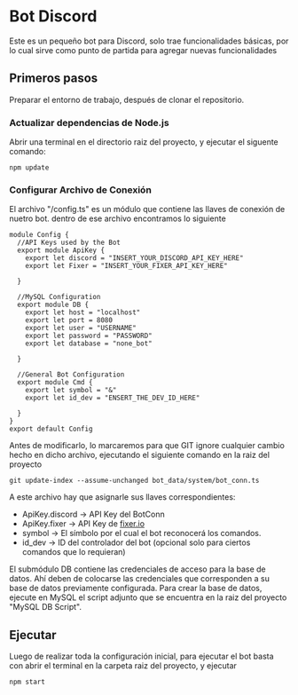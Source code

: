 
# Bot Discord

Este es un pequeño bot para Discord, solo trae funcionalidades básicas, por lo cual sirve como punto de partida para agregar nuevas funcionalidades

## Primeros pasos

Preparar el entorno de trabajo, después de clonar el repositorio.

### Actualizar dependencias de Node.js
Abrir una terminal en el directorio raiz del proyecto, y ejecutar el siguente comando:
```
npm update
```

### Configurar Archivo de Conexión
El archivo "/config.ts" es un módulo que contiene las llaves de conexión de nuetro bot. dentro de ese archivo encontramos lo siguiente
```
module Config {
  //API Keys used by the Bot
  export module ApiKey {
    export let discord = "INSERT_YOUR_DISCORD_API_KEY_HERE"
    export let Fixer = "INSERT_YOUR_FIXER_API_KEY_HERE"

  }

  //MySQL Configuration
  export module DB {
    export let host = "localhost"
    export let port = 8080
    export let user = "USERNAME"
    export let password = "PASSWORD"
    export let database = "none_bot"

  }

  //General Bot Configuration
  export module Cmd {
    export let symbol = "&"
    export let id_dev = "ENSERT_THE_DEV_ID_HERE"

  }
}
export default Config
```

Antes de modificarlo, lo marcaremos para que GIT ignore cualquier cambio hecho en dicho archivo, ejecutando el siguiente comando en la raiz del proyecto
```
git update-index --assume-unchanged bot_data/system/bot_conn.ts
```

A este archivo hay que asignarle sus llaves correspondientes:
* ApiKey.discord -> API Key del BotConn
* ApiKey.fixer -> API Key de [fixer.io](https://fixer.io/)
* symbol -> El símbolo por el cual el bot reconocerá los comandos.
* id_dev -> ID del controlador del bot (opcional solo para ciertos comandos que lo requieran)

El submódulo DB contiene las credenciales de acceso para la base de datos. Ahí deben de colocarse las credenciales que corresponden a su base de datos previamente configurada. Para crear la base de datos, ejecute en MySQL el script adjunto que se encuentra en la raiz del proyecto "MySQL DB Script".

## Ejecutar
Luego de realizar toda la configuración inicial, para ejecutar el bot basta con abrir el terminal en la carpeta raiz del proyecto, y ejecutar
```
npm start
```
